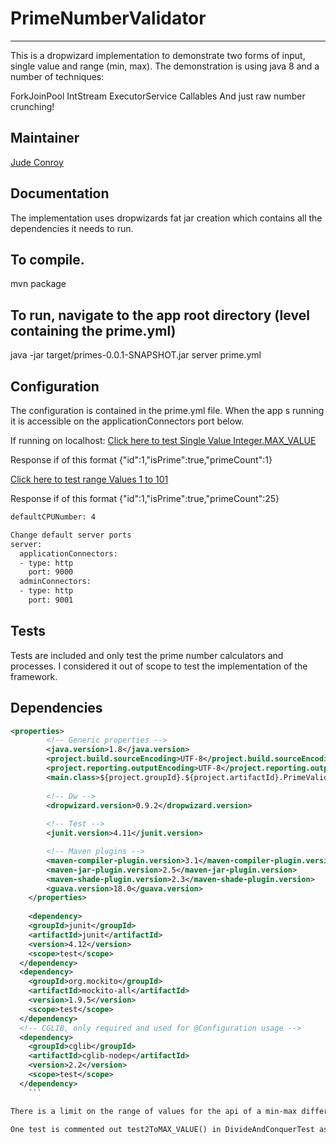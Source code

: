 # PrimeNumberValidator
----------------------

  This is a dropwizard implementation to demonstrate two forms of input, single value and range (min, max). The demonstration is using java 8 and a number of techniques:

  ForkJoinPool
  IntStream
  ExecutorService
  Callables
  And just raw number crunching!

Maintainer
------------

  [Jude Conroy](https://github.com/Jude-Conroy)

Documentation
------------

  The implementation uses dropwizards fat jar creation which contains all the dependencies it needs to run.

To compile.
-----------

  mvn package

To run, navigate to the app root directory (level containing the prime.yml)
-----------
  
  java -jar target/primes-0.0.1-SNAPSHOT.jar server prime.yml

Configuration
-------------

  The configuration is contained in the prime.yml file. When the app s running it is accessible on the applicationConnectors port below.

  If running on localhost:
  [Click here to test Single Value Integer.MAX_VALUE](http://localhost:9000/IsPrime?start=21474837)

  Response if of this format
  {"id":1,"isPrime":true,"primeCount":1}

  [Click here to test range Values 1 to 101](http://localhost:9000/ArePrime?rangestart=1&rangeend=101)

  Response if of this format
  {"id":1,"isPrime":true,"primeCount":25}

```xml
defaultCPUNumber: 4

Change default server ports
server:
  applicationConnectors:
  - type: http
    port: 9000
  adminConnectors:
  - type: http
    port: 9001
```

Tests
---------

Tests are included and only test the prime number calculators and processes. I considered it out of scope to test the implementation of the framework.

Dependencies
---------

```xml
<properties>
		<!-- Generic properties -->
		<java.version>1.8</java.version>
		<project.build.sourceEncoding>UTF-8</project.build.sourceEncoding>
		<project.reporting.outputEncoding>UTF-8</project.reporting.outputEncoding>
		<main.class>${project.groupId}.${project.artifactId}.PrimeValidatorApplication</main.class>
		
		<!-- Dw -->
		<dropwizard.version>0.9.2</dropwizard.version>
		
		<!-- Test -->
		<junit.version>4.11</junit.version>

		<!-- Maven plugins -->
		<maven-compiler-plugin.version>3.1</maven-compiler-plugin.version>
		<maven-jar-plugin.version>2.5</maven-jar-plugin.version>
		<maven-shade-plugin.version>2.3</maven-shade-plugin.version>
		<guava.version>18.0</guava.version>
	</properties>
	
	<dependency>
    <groupId>junit</groupId>
    <artifactId>junit</artifactId>
    <version>4.12</version>
    <scope>test</scope>
  </dependency>
  <dependency>
    <groupId>org.mockito</groupId>
    <artifactId>mockito-all</artifactId>
    <version>1.9.5</version>
    <scope>test</scope>
  </dependency>
  <!-- CGLIB, only required and used for @Configuration usage -->
  <dependency>
    <groupId>cglib</groupId>
    <artifactId>cglib-nodep</artifactId>
    <version>2.2</version>
    <scope>test</scope>
  </dependency>
	```

There is a limit on the range of values for the api of a min-max difference of 100,000,000

One test is commented out test2ToMAX_VALUE() in DivideAndConquerTest as it fails on application start (takes too long).

